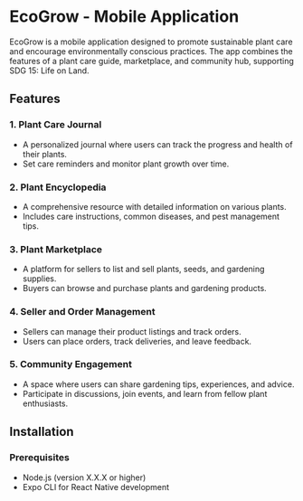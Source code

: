 # EcoGrow - Mobile Application

EcoGrow is a mobile application designed to promote sustainable plant care and encourage environmentally conscious practices. The app combines the features of a plant care guide, marketplace, and community hub, supporting SDG 15: Life on Land.

## Features

### 1. **Plant Care Journal**
- A personalized journal where users can track the progress and health of their plants.
- Set care reminders and monitor plant growth over time.

### 2. **Plant Encyclopedia**
- A comprehensive resource with detailed information on various plants.
- Includes care instructions, common diseases, and pest management tips.

### 3. **Plant Marketplace**
- A platform for sellers to list and sell plants, seeds, and gardening supplies.
- Buyers can browse and purchase plants and gardening products.

### 4. **Seller and Order Management**
- Sellers can manage their product listings and track orders.
- Users can place orders, track deliveries, and leave feedback.

### 5. **Community Engagement**
- A space where users can share gardening tips, experiences, and advice.
- Participate in discussions, join events, and learn from fellow plant enthusiasts.

## Installation

### Prerequisites
- Node.js (version X.X.X or higher)
- Expo CLI for React Native development



 
 

